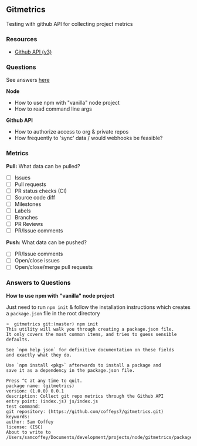 ## Gitmetrics

Testing with github API for collecting project metrics

### Resources

- [Github API (v3)](https://developer.github.com/v3/)

### Questions

See answers [here](#answers-to-questions)

**Node**

- How to use npm with "vanilla" node project
- How to read command line args

**Github API**

- How to authorize access to org & private repos
- How frequently to 'sync' data / would webhooks be feasible?

### Metrics

**Pull:** What data can be pulled?

- [ ] Issues
- [ ] Pull requests
- [ ] PR status checks (CI)
- [ ] Source code diff
- [ ] Milestones
- [ ] Labels
- [ ] Branches
- [ ] PR Reviews
- [ ] PR/Issue comments

**Push:** What data can be pushed?

- [ ] PR/Issue comments
- [ ] Open/close issues
- [ ] Open/close/merge pull requests

### Answers to Questions

**How to use npm with "vanilla" node project**

Just need to run `npm init` & follow the installation instructions which creates a `package.json` file in the root directory

```
➜  gitmetrics git:(master) npm init
This utility will walk you through creating a package.json file.
It only covers the most common items, and tries to guess sensible defaults.

See `npm help json` for definitive documentation on these fields
and exactly what they do.

Use `npm install <pkg>` afterwards to install a package and
save it as a dependency in the package.json file.

Press ^C at any time to quit.
package name: (gitmetrics)
version: (1.0.0) 0.0.1
description: Collect git repo metrics through the Github API
entry point: (index.js) js/index.js
test command:
git repository: (https://github.com/coffeys7/gitmetrics.git)
keywords:
author: Sam Coffey
license: (ISC)
About to write to /Users/samcoffey/Documents/development/projects/node/gitmetrics/package.json:
```
